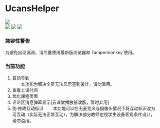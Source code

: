 # UcansHelper
<img src="https://img.shields.io/badge/Ucans- 2023/01/10 适配-blue.svg?style=for-the-badge"/> <br>
<img src="https://img.shields.io/badge/Tampermonkey v4.18.1-兼容-birghtgreen.svg?style=flat-square" />
<img src="https://img.shields.io/badge/Firefox 108-兼容-birghtgreen.svg?style=flat-square" />
<img src="https://img.shields.io/badge/Chromium 108-兼容-birghtgreen.svg?style=flat-square" />
### 兼容性警告
为避免出现漏洞，请尽量使用最新版浏览器和 Tampermonkey 使用。
### 当前功能
1. 自动签到  
　　本功能为解决全屏无法显示签到设计，请勿滥用。
2. 查看上课时间
3. 优化课程页面
4. 评论区消息弹幕显示[云课堂播放器改版，暂时弃用]
5. 伪·修改互动标识
　　本功能可以在无麦克风与摄像头情况下将互动标识改为可互动（实际无法正常互动），为解决部分教师忽视学生设备客观条件设计，请勿滥用。
